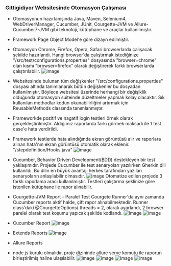 <h3>Gittigidiyor Websitesinde Otomasyon Çalışması</h3>

- Otomasyonun hazırlanışında Java, Maven, Selenium4, WebDriverManager, Cucumber, JUnit, Courgette-JVM ve Allure-Cucumber7-JVM gibi teknoloji, kütüphane ve araçlar kullanılmıştır.

- Framework Page Object Model'e göre dizayn edilmiştir.

- Otomasyon Chrome, Firefox, Opera, Safari browserlarda çalışacak şekilde hazırlandı. Hangi browser'da çalıştırmak istediğinize "/src/test/configurations.properties" dosyasında "browser=chrome" olan kısmı "browser=firefox" olarak değiştirerek farklı browserlarda çalıştırılabilir. 
![image](https://user-images.githubusercontent.com/90332095/156772676-6377b309-d0d0-4290-9c53-158b9beb38d4.png)

- Websitesinde bulunan tüm değişkenler "/src/configurations.properties" dosyası altında tanımlanarak bütün değişkenler bu dosyadan kullanılmıştır. Böylece websitesi üzerinde herhangi bir değişiklik olduğunda otomasyon suiteinde düzeltmeler yapmak kolay olacaktır. Sık kullanılan methodlar kodun okunabilirliğini artırmak için ReusableMethods classında tanımlanmıştır.

- Frameworkde pozitif ve nagatif login testleri örnek olarak gerçekleştirilmiştir. Aldığımız raporlarda farkı görmek maksadı ile 1 test case'e hata verdirildi.
- Framework testlerde hata alındığında ekran görüntüsü alır ve raporlara alınan hata'nın ekran görüntüsü otomatik olarak eklenir. "/stepdefinition/Hooks.java"
![image](https://user-images.githubusercontent.com/90332095/156773726-0626ebb2-7ddc-4272-8044-e7fa4d68baa0.png)


- Cucumber, Behavior Driven Development(BDD) destekleyen bir test yaklaşımıdır. Projede Cucumber ile test senaryoları yazılırken Gherkin dili kullanıldı. Bu dilin en büyük avantajı herkes tarafından yazılan senaryoların anlaşılabilir olmasıdır.
![image](https://user-images.githubusercontent.com/90332095/156788117-d3f6f388-4b0e-4811-b8e6-9eb3e51c121c.png)
Otomatize edilen projede 3 farklı raporlama aracı kullanılmıştır. Testleri çalıştırma şeklinize göre istenilen kütüphane ile rapor alınabilir.

- Courgette-JVM Report - Paralel Test
Courgete Runner'da aynı zamanda Cucumber reports aktif halde, çift rapor alınabilmektedir.
Runner class'daki 
@CourgetteOptions(
        threads = 2, olarak ayarlandı, 2 browser parelel olarak test koşumu yapıcak şekilde kodlandı.
![image](https://user-images.githubusercontent.com/90332095/156782990-2727daea-6944-4dfc-b506-8e0e26b0656c.png)
![image](https://user-images.githubusercontent.com/90332095/156783255-e7a1fe83-8beb-4446-8e65-c9398408a4e8.png)

- Cucumber Report
![image](https://user-images.githubusercontent.com/90332095/156784509-504e3083-83fc-4d84-bb24-10caad4a171d.png)

- Extends Reports
![image](https://user-images.githubusercontent.com/90332095/156784811-096c3f4f-9fc0-4e04-a232-0f203dea19eb.png)

- Allure Reports
- node.js kurulu olmalıdır, proje dizininde allure serve komutu ile raporun birleştirilmiş haline ulaşılabilir.
![image](https://user-images.githubusercontent.com/90332095/156786790-a9eb022d-083b-4830-865e-99f3e2df95c5.png)
![image](https://user-images.githubusercontent.com/90332095/156786970-baaa1d7f-b290-4260-a1ca-0bbca52b0f2d.png)
![image](https://user-images.githubusercontent.com/90332095/156787102-402fee93-7326-4f53-84bd-2295cac74551.png)
![image](https://user-images.githubusercontent.com/90332095/156787201-4308198b-c9e8-4b95-bc06-ef32c9afe8a6.png)









